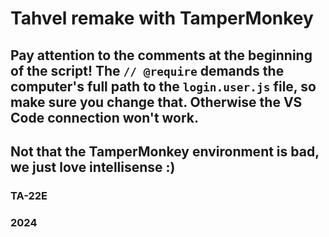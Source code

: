 # Tahvel remake with TamperMonkey


## Pay attention to the comments at the beginning of the script! The `// @require` demands the computer's full path to the `login.user.js` file, so make sure you change that. Otherwise the VS Code connection won't work.
## Not that the TamperMonkey environment is bad, we just love intellisense :)

### TA-22E
### 2024